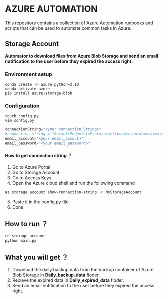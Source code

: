 # AZURE AUTOMATION


This repository contains a collection of Azure Automation runbooks and scripts that can be used to automate common tasks in Azure.

## Storage Account
**Automator to download files from Azure Blob Storage and send an email notification to the user before they expired the access right.**


### Environment setup
```
conda create -n azure python=3.10
conda activate azure
pip install azure-storage-blob
```

### Configuration
```
touch config.py
vim config.py
```
```python
connectionString="<your connection_String>"
#connection_string = "DefaultEndpointsProtocol=https;AccountName=xxxx;AccountKey=xxxx;EndpointSuffix=core.windows.net"
email_account="<your email_accout>"
email_password="<your email_password>"
```

#### How to get connection string ？
1. Go to Azure Portal
2. Go to Storage Account
3. Go to Access Keys
4. Open the Azure cloud shell and run the following command
```bash
az storage account show-connection-string -n MyStorageAccount
```
5. Paste it in the config.py file
6. Done

## How to run ？
```bash
cd storage_account
python main.py
```

## What you will get ？

1. Download the daily backup data from the backup container of Azure Blob Storage in **Daily_backup_data** floder.
2. Recieve the expired data in **Daily_expired_data** floder.
3. Send an email notification to the user before they expired the access right.